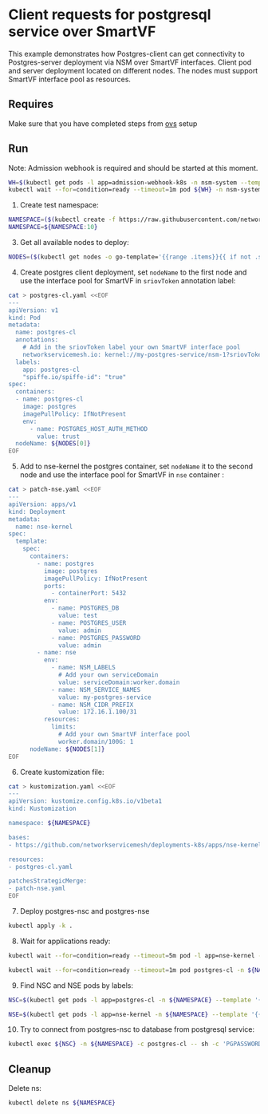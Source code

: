 # Client requests for postgresql service over SmartVF

This example demonstrates how Postgres-client can get connectivity to Postgres-server deployment via NSM over SmartVF interfaces.
Client pod and server deployment located on different nodes. The nodes must support SmartVF interface pool as resources.


## Requires

Make sure that you have completed steps from [ovs](../../ovs) setup

## Run

Note: Admission webhook is required and should be started at this moment.
```bash
WH=$(kubectl get pods -l app=admission-webhook-k8s -n nsm-system --template '{{range .items}}{{.metadata.name}}{{"\n"}}{{end}}')
kubectl wait --for=condition=ready --timeout=1m pod ${WH} -n nsm-system
```

1. Create test namespace:
```bash
NAMESPACE=($(kubectl create -f https://raw.githubusercontent.com/networkservicemesh/deployments-k8s/237d5b0cc19359a39ef593572ccd4b0c78075701/examples/features/namespace.yaml)[0])
NAMESPACE=${NAMESPACE:10}
```

3. Get all available nodes to deploy:
```bash
NODES=($(kubectl get nodes -o go-template='{{range .items}}{{ if not .spec.taints  }}{{index .metadata.labels "kubernetes.io/hostname"}} {{end}}{{end}}'))
```

4. Create postgres client deployment, set `nodeName` to the first node and use the interface pool for SmartVF in `sriovToken` annotation label:
```bash
cat > postgres-cl.yaml <<EOF
---
apiVersion: v1
kind: Pod
metadata:
  name: postgres-cl
  annotations:
    # Add in the sriovToken label your own SmartVF interface pool
    networkservicemesh.io: kernel://my-postgres-service/nsm-1?sriovToken=worker.domain/100G
  labels:
    app: postgres-cl
    "spiffe.io/spiffe-id": "true"
spec:
  containers:
  - name: postgres-cl
    image: postgres
    imagePullPolicy: IfNotPresent
    env:
      - name: POSTGRES_HOST_AUTH_METHOD
        value: trust
  nodeName: ${NODES[0]}
EOF
```

5. Add to nse-kernel the postgres container, set `nodeName` it to the second node and use the interface pool for SmartVF in `nse` container :
```bash
cat > patch-nse.yaml <<EOF
---
apiVersion: apps/v1
kind: Deployment
metadata:
  name: nse-kernel
spec:
  template:
    spec:
      containers:
        - name: postgres
          image: postgres
          imagePullPolicy: IfNotPresent
          ports:
            - containerPort: 5432
          env:
            - name: POSTGRES_DB
              value: test
            - name: POSTGRES_USER
              value: admin
            - name: POSTGRES_PASSWORD
              value: admin
        - name: nse
          env:
            - name: NSM_LABELS
              # Add your own serviceDomain
              value: serviceDomain:worker.domain
            - name: NSM_SERVICE_NAMES
              value: my-postgres-service
            - name: NSM_CIDR_PREFIX
              value: 172.16.1.100/31
          resources:
            limits:
              # Add your own SmartVF interface pool
              worker.domain/100G: 1
      nodeName: ${NODES[1]}
EOF
```

6. Create kustomization file:
```bash
cat > kustomization.yaml <<EOF
---
apiVersion: kustomize.config.k8s.io/v1beta1
kind: Kustomization

namespace: ${NAMESPACE}

bases:
- https://github.com/networkservicemesh/deployments-k8s/apps/nse-kernel?ref=237d5b0cc19359a39ef593572ccd4b0c78075701

resources:
- postgres-cl.yaml

patchesStrategicMerge:
- patch-nse.yaml
EOF
```

7. Deploy postgres-nsc and postgres-nse
```bash
kubectl apply -k .
```

8. Wait for applications ready:
```bash
kubectl wait --for=condition=ready --timeout=5m pod -l app=nse-kernel -n ${NAMESPACE}
```
```bash
kubectl wait --for=condition=ready --timeout=1m pod postgres-cl -n ${NAMESPACE}
```

9. Find NSC and NSE pods by labels:
```bash
NSC=$(kubectl get pods -l app=postgres-cl -n ${NAMESPACE} --template '{{range .items}}{{.metadata.name}}{{"\n"}}{{end}}')
```
```bash
NSE=$(kubectl get pods -l app=nse-kernel -n ${NAMESPACE} --template '{{range .items}}{{.metadata.name}}{{"\n"}}{{end}}')
```

10. Try to connect from postgres-nsc to database from postgresql service:
```bash
kubectl exec ${NSC} -n ${NAMESPACE} -c postgres-cl -- sh -c 'PGPASSWORD=admin psql -h 172.16.1.100 -p 5432 -U admin test'
```

## Cleanup

Delete ns:
```bash
kubectl delete ns ${NAMESPACE}
```
